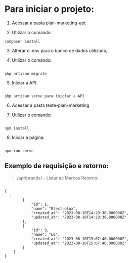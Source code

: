 # Para iniciar o projeto:

1. Acessar a pasta plan-marketing-api;

2. Utilizar o comando:

```
composer install
```

3. Alterar o .env para o banco de dados utilizado;

4. Utilizar o comando:

```

php artisan migrate
```

5. Iniciar a API:

```

php artisan serve para iniciar a API
```

6. Acessar a pasta teste-plan-marketing

7. Utilizar o comando:

```

npm install
```

8. Iniciar a página:

```

npm run serve
```

## Exemplo de requisição e retorno:

> /api/brands/ - Listar as Marcas
Retorno:

```

{
  [
		{
			"id": 1,
			"name": "Electrolux",
			"created_at": "2023-08-10T14:29:30.000000Z",
			"updated_at": "2023-08-10T14:29:30.000000Z"
		},
		{
			"id": 9,
			"name": "LG",
			"created_at": "2023-08-10T15:07:40.000000Z",
			"updated_at": "2023-08-10T15:07:40.000000Z"
		}
	]
}
```
